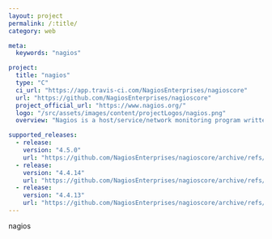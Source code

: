 ```yaml
---
layout: project
permalink: /:title/
category: web

meta:
  keywords: "nagios"

project:
  title: "nagios"
  type: "C"
  ci_url: "https://app.travis-ci.com/NagiosEnterprises/nagioscore"
  url: "https://github.com/NagiosEnterprises/nagioscore"
  project_official_url: "https://www.nagios.org/"
  logo: "/src/assets/images/content/projectLogos/nagios.png"
  overview: "Nagios is a host/service/network monitoring program written in C and released under the GNU General Public License, version 2. CGI programs are included to allow you to view the current status, history, etc via a web interface if you so desire."

supported_releases:
  - release:
    version: "4.5.0"
    url: "https://github.com/NagiosEnterprises/nagioscore/archive/refs/tags/nagios-4.5.0.tar.gz"
  - release:
    version: "4.4.14"
    url: "https://github.com/NagiosEnterprises/nagioscore/archive/refs/tags/nagios-4.4.14.tar.gz"
  - release:
    version: "4.4.13"
    url: "https://github.com/NagiosEnterprises/nagioscore/archive/refs/tags/nagios-4.4.13.tar.gz"
---
```


<p>nagios</p>
